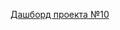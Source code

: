 [Дашборд проекта №10](https://public.tableau.com/app/profile/takakyli.n/viz/project11_16241164847470/Dashboard)
